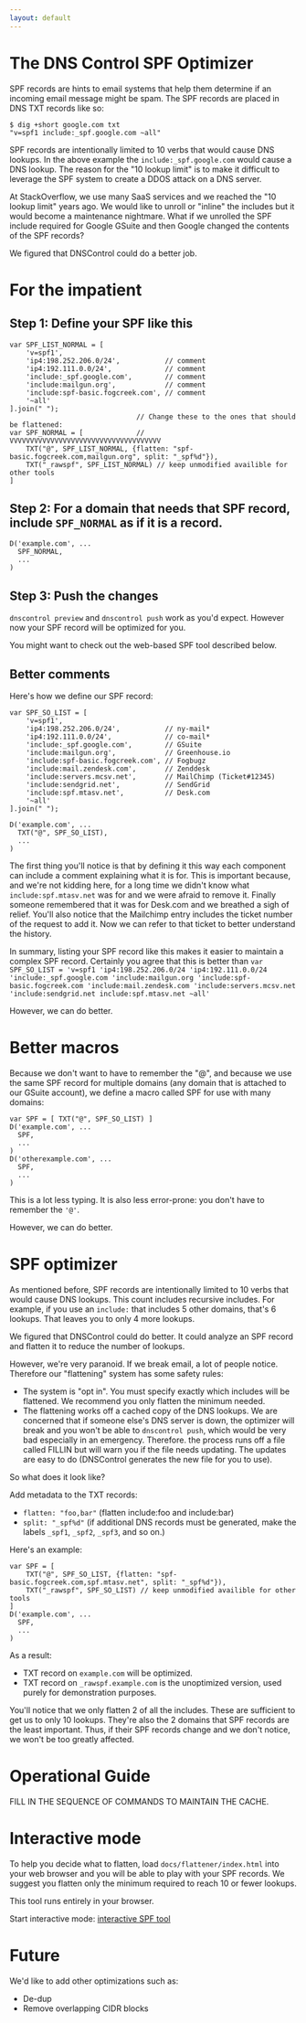 ```yaml
---
layout: default
---
```


# The DNS Control SPF Optimizer

SPF records are hints to email systems that help them determine if
an incoming email message might be spam.  The SPF records are placed
in DNS TXT records like so:

    $ dig +short google.com txt
    "v=spf1 include:_spf.google.com ~all"

SPF records are intentionally limited to 10 verbs that would cause
DNS lookups. In the above example the `include:_spf.google.com`
would cause a DNS lookup.  The reason for the "10 lookup limit" is
to make it difficult to leverage the SPF system to create a DDOS
attack on a DNS server.

At StackOverflow, we use many SaaS services and we reached the "10
lookup limit" years ago.  We would like to unroll or "inline" the
includes but it would become a maintenance nightmare. What if we
unrolled the SPF include required for Google GSuite and then Google
changed the contents of the SPF records?

We figured that DNSControl could do a better job.

# For the impatient

## Step 1: Define your SPF like this

    var SPF_LIST_NORMAL = [
        'v=spf1',
        'ip4:198.252.206.0/24',           // comment
        'ip4:192.111.0.0/24',             // comment
        'include:_spf.google.com',        // comment
        'include:mailgun.org',            // comment
        'include:spf-basic.fogcreek.com', // comment
        '~all'
    ].join(" ");
                                   // Change these to the ones that should be flattened:
    var SPF_NORMAL = [             //        VVVVVVVVVVVVVVVVVVVVVVVVVVVVVVVVVVVVV
        TXT("@", SPF_LIST_NORMAL, {flatten: "spf-basic.fogcreek.com,mailgun.org", split: "_spf%d"}),
        TXT("_rawspf", SPF_LIST_NORMAL) // keep unmodified availible for other tools
    ]

## Step 2: For a domain that needs that SPF record, include `SPF_NORMAL` as if it is a record.

    D('example.com', ...
      SPF_NORMAL,
      ...
    )

## Step 3: Push the changes

`dnscontrol preview` and `dnscontrol push` work as you'd expect.  However now
your SPF record will be optimized for you.

You might want to check out the web-based SPF tool described below.



## Better comments

Here's how we define our SPF record:

    var SPF_SO_LIST = [
        'v=spf1',
        'ip4:198.252.206.0/24',           // ny-mail*
        'ip4:192.111.0.0/24',             // co-mail*
        'include:_spf.google.com',        // GSuite
        'include:mailgun.org',            // Greenhouse.io
        'include:spf-basic.fogcreek.com', // Fogbugz
        'include:mail.zendesk.com',       // Zenddesk
        'include:servers.mcsv.net',       // MailChimp (Ticket#12345)
        'include:sendgrid.net',           // SendGrid
        'include:spf.mtasv.net',          // Desk.com
        '~all'
    ].join(" ");

    D('example.com', ...
      TXT("@", SPF_SO_LIST),
      ...
    )

The first thing you'll notice is that by defining it this way each
component can include a comment explaining what it is for.  This
is important because, and we're not kidding here, for a long time
we didn't know what `include:spf.mtasv.net` was for and we were
afraid to remove it.  Finally someone remembered that it was for
Desk.com and we breathed a sigh of relief.  You'll also notice that
the Mailchimp entry includes the ticket number of the request to
add it.  Now we can refer to that ticket to better understand the
history.

In summary, listing your SPF record like this makes it easier to
maintain a complex SPF record. Certainly you agree that this is
better than `var SPF_SO_LIST = 'v=spf1 'ip4:198.252.206.0/24 'ip4:192.111.0.0/24 'include:_spf.google.com 'include:mailgun.org 'include:spf-basic.fogcreek.com 'include:mail.zendesk.com 'include:servers.mcsv.net 'include:sendgrid.net include:spf.mtasv.net ~all'`

However, we can do better.

# Better macros

Because we don't want to have to remember the "@", and because we
use the same SPF record for multiple domains (any domain that is
attached to our GSuite account), we define a macro called SPF for
use with many domains:

    var SPF = [ TXT("@", SPF_SO_LIST) ]
    D('example.com', ...
      SPF,
      ...
    )
    D('otherexample.com', ...
      SPF,
      ...
    )

This is a lot less typing.  It is also less error-prone: you don't have to remember the `'@'`.

However, we can do better.

# SPF optimizer

As mentioned before, SPF records are intentionally limited to 10
verbs that would cause DNS lookups. This count includes recursive
includes. For example, if you use an `include:` that includes 5
other domains, that's 6 lookups.  That leaves you to only 4 more
lookups.

We figured that DNSControl could do better. It could analyze an SPF
record and flatten it to reduce the number of lookups.

However, we're very paranoid. If we break email, a lot of people
notice.  Therefore our "flattening" system has some safety rules:

* The system is "opt in". You must specify exactly which includes will be flattened. We recommend you only flatten the minimum needed.
* The flattening works off a cached copy of the DNS lookups. We are concerned
that if someone else's DNS server is down, the optimizer will break and you
won't be able to `dnscontrol push`, which would be very bad especially in
an emergency.  Therefore. the process runs off a file called FILLIN but will
warn you if the file needs updating.  The updates are easy to do (DNSControl generates
the new file for you to use).

So what does it look like?

Add metadata to the TXT records:

* `flatten: "foo,bar"`  (flatten include:foo and include:bar)
* `split: "_spf%d"`   (if additional DNS records must be generated, make the  labels `_spf1`, `_spf2`, `_spf3`, and so on.)

Here's an example:

    var SPF = [
        TXT("@", SPF_SO_LIST, {flatten: "spf-basic.fogcreek.com,spf.mtasv.net", split: "_spf%d"}),
        TXT("_rawspf", SPF_SO_LIST) // keep unmodified availible for other tools
    ]
    D('example.com', ...
      SPF,
      ...
    )

As a result:

* TXT record on `example.com` will be optimized.
* TXT record on `_rawspf.example.com` is the unoptimized version, used purely for demonstration purposes.

You'll notice that we only flatten 2 of all the includes. These are sufficient to get
us to only 10 lookups. They're also the 2 domains that SPF records are the least important.
Thus, if their SPF records change and we don't notice, we won't be too greatly affected.

# Operational Guide


FILL IN THE SEQUENCE OF COMMANDS TO MAINTAIN THE CACHE.


# Interactive mode

To help you decide what to flatten, load `docs/flattener/index.html`
into your web browser and you will be able to play with your SPF
records.  We suggest you flatten only the minimum required to reach
10 or fewer lookups.

This tool runs entirely in your browser.

Start interactive mode: [interactive SPF tool](flattener/index.html)

# Future

We'd like to add other optimizations such as:

* De-dup
* Remove overlapping CIDR blocks
